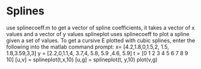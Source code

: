 Splines
=======
use splinecoeff.m to get a vector of spline coefficients, it takes a vector of x values and a vector of y values
splineplot uses splinecoeff to plot a spline given a set of values. To get a cursive E plotted with cubic splines, enter
the following into the matlab command prompt:
x= [4.2,1.8,0,1.5,2, 1.5, 1.8,3.59,3,3]
y = [2.2,0,1.1,4, 3.7,4, 5.8, 5.9 ,4.6, 5.9]
t = [0 1 2 3 4 5 6 7 8 9 10]
[u,v] = splineplot(t,x,10)
[u,g] = splineplot(t, y,10)
plot(v,g)
